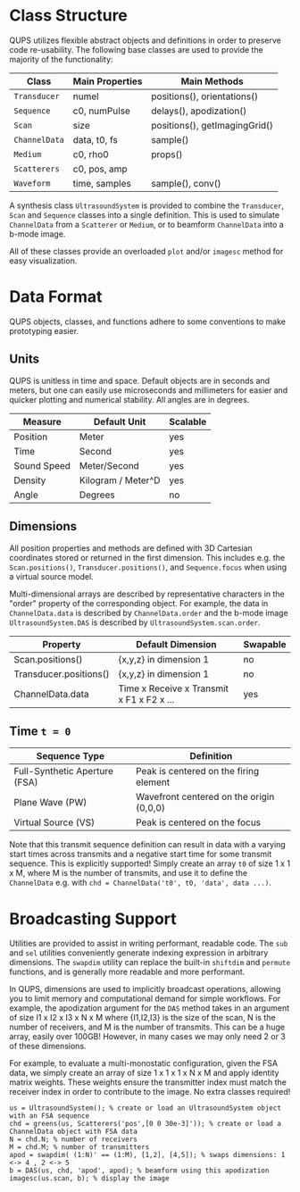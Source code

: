 # Class Structure
QUPS utilizes flexible abstract objects and definitions in order to preserve code re-usability. The following base classes are used to provide the majority of the functionality:

| Class | Main Properties | Main Methods |
| ------ | ------ | ------ | 
| `Transducer` | numel  | positions(), orientations() |
| `Sequence` | c0, numPulse | delays(), apodization() |
| `Scan` | size | positions(), getImagingGrid() |
| `ChannelData` | data, t0, fs | sample() |
| `Medium` | c0, rho0 | props() |
| `Scatterers` | c0, pos, amp |  |
| `Waveform` | time, samples | sample(), conv() |


A synthesis class `UltrasoundSystem` is provided to combine the `Transducer`, `Scan` and `Sequence` classes into a single definition. This is used to simulate `ChannelData` from a `Scatterer` or `Medium`, or to beamform `ChannelData` into a b-mode image. 

All of these classes provide an overloaded `plot` and/or `imagesc` method for easy visualization. 

# Data Format
QUPS objects, classes, and functions adhere to some conventions to make prototyping easier.

## Units
QUPS is unitless in time and space. Default objects are in seconds and meters, but one can easily use microseconds and millimeters for easier and quicker plotting and numerical stability. All angles are in degrees.

| Measure | Default Unit | Scalable |
| ------ | ------ | ------ |
| Position | Meter | yes |
| Time | Second | yes |
| Sound Speed | Meter/Second | yes |
| Density | Kilogram / Meter^D | yes |
| Angle | Degrees | no |

## Dimensions
All position properties and methods are defined with 3D Cartesian coordinates stored or returned in the first dimension. This includes e.g. the `Scan.positions()`, `Transducer.positions()`, and `Sequence.focus` when using a virtual source model.

Multi-dimensional arrays are described by representative characters in the "order" property of the corresponding object. For example, the data in `ChannelData.data` is described by `ChannelData.order` and the b-mode image `UltrasoundSystem.DAS` is described by `UltrasoundSystem.scan.order`.
 
| Property | Default Dimension | Swapable | 
| ------ | ------ | ------ |
| Scan.positions() | {x,y,z} in dimension 1 | no |
| Transducer.positions() | {x,y,z} in dimension 1 | no |
| ChannelData.data | Time x Receive x Transmit x F1 x F2 x ... | yes |

## Time `t = 0`

| Sequence Type | Definition | 
| ------ | ------ |
| Full-Synthetic Aperture (FSA) | Peak is centered on the firing element |
| Plane Wave (PW) | Wavefront centered on the origin (0,0,0) |
| Virtual Source (VS) | Peak is centered on the focus |

Note that this transmit sequence definition can result in data with a varying start times across transmits and a negative start time for some transmit sequence. This is explicitly supported! Simply create an array `t0` of size 1 x 1 x M, where M is the number of transmits, and use it to define the `ChannelData` e.g. with `chd = ChannelData('t0', t0, 'data', data ...)`.

# Broadcasting Support
Utilities are provided to assist in writing performant, readable code. The `sub` and `sel` utilities conveniently generate indexing expression in arbitrary dimensions. The `swapdim` utility can replace the built-in `shiftdim` and `permute` functions, and is generally more readable and more performant.

In QUPS, dimensions are used to implicitly broadcast operations, allowing you to limit memory and computational demand for simple workflows. For example, the apodization argument for the `DAS` method takes in an argument of size I1 x I2 x I3 x N x M where {I1,I2,I3} is the size of the scan, N is the number of receivers, and M is the number of transmits. This can be a huge array, easily over 100GB! However, in many cases we may only need 2 or 3 of these dimensions. 

For example, to evaluate a multi-monostatic configuration, given the FSA data, we simply create an array of size 1 x 1 x 1 x N x M and apply identity matrix weights. These weights ensure the transmitter index must match the receiver index in order to contribute to the image. No extra classes required!

```
us = UltrasoundSystem(); % create or load an UltrasoundSystem object with an FSA sequence
chd = greens(us, Scatterers('pos',[0 0 30e-3]')); % create or load a ChannelData object with FSA data
N = chd.N; % number of receivers
M = chd.M; % number of transmitters
apod = swapdim( (1:N)' == (1:M), [1,2], [4,5]); % swaps dimensions: 1 <-> 4 , 2 <-> 5
b = DAS(us, chd, 'apod', apod); % beamform using this apodization
imagesc(us.scan, b); % display the image
```
